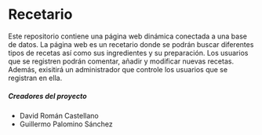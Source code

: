 # Recetario
Este repositorio contiene una página web dinámica conectada a una base de datos. La página web es un recetario donde se podrán buscar diferentes tipos de recetas así como sus ingredientes y su preparación. Los usuarios que se registren podrán comentar, añadir y modificar nuevas recetas. Además, exisitirá un administrador que controle los usuarios que se registran en ella.

##### Creadores del proyecto
+ David Román Castellano
+ Guillermo Palomino Sánchez
